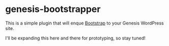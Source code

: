 # genesis-bootstrapper

This is a simple plugin that will enque [Bootstrap](http://www.getbootstrap.com) to your Genesis WordPress site.

I'll be expanding this here and there for prototyping, so stay tuned!

